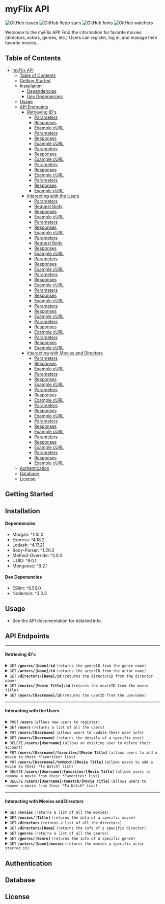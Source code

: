 # myFlix API

![GitHub issues](https://img.shields.io/github/issues/eahowell/movie_api?color=yellow)
![GitHub Repo stars](https://img.shields.io/github/stars/eahowell/movie_api)
![GitHub forks](https://img.shields.io/github/forks/eahowell/movie_api)
![GitHub watchers](https://img.shields.io/github/watchers/eahowell/movie_api)

Welcome to the myFlix API! Find the information for favorite movies (directors, actors, genres, etc.) Users can register, log in, and manage their favorite movies.

## Table of Contents

- [myFlix API](#myflix-api)
  - [Table of Contents](#table-of-contents)
  - [Getting Started](#getting-started)
  - [Installation](#installation)
      - [Dependencies](#dependencies)
      - [Dev Depenencies](#dev-depenencies)
  - [Usage](#usage)
  - [API Endpoints](#api-endpoints)
      - [Retrieving ID's](#retrieving-ids)
        - [Parameters](#parameters)
        - [Responses](#responses)
        - [Example cURL](#example-curl)
        - [Parameters](#parameters-1)
        - [Responses](#responses-1)
        - [Example cURL](#example-curl-1)
        - [Parameters](#parameters-2)
        - [Responses](#responses-2)
        - [Example cURL](#example-curl-2)
        - [Parameters](#parameters-3)
        - [Responses](#responses-3)
        - [Example cURL](#example-curl-3)
        - [Parameters](#parameters-4)
        - [Responses](#responses-4)
        - [Example cURL](#example-curl-4)
      - [Interacting with the Users](#interacting-with-the-users)
        - [Parameters](#parameters-5)
        - [Request Body](#request-body)
        - [Responses](#responses-5)
        - [Example cURL](#example-curl-5)
        - [Parameters](#parameters-6)
        - [Responses](#responses-6)
        - [Example cURL](#example-curl-6)
        - [Parameters](#parameters-7)
        - [Request Body](#request-body-1)
        - [Responses](#responses-7)
        - [Example cURL](#example-curl-7)
        - [Parameters](#parameters-8)
        - [Responses](#responses-8)
        - [Example cURL](#example-curl-8)
        - [Parameters](#parameters-9)
        - [Responses](#responses-9)
        - [Example cURL](#example-curl-9)
        - [Parameters](#parameters-10)
        - [Responses](#responses-10)
        - [Example cURL](#example-curl-10)
        - [Parameters](#parameters-11)
        - [Responses](#responses-11)
        - [Example cURL](#example-curl-11)
        - [Parameters](#parameters-12)
        - [Responses](#responses-12)
        - [Example cURL](#example-curl-12)
        - [Parameters](#parameters-13)
        - [Responses](#responses-13)
        - [Example cURL](#example-curl-13)
      - [Interacting with Movies and Directors](#interacting-with-movies-and-directors)
        - [Parameters](#parameters-14)
        - [Responses](#responses-14)
        - [Example cURL](#example-curl-14)
        - [Parameters](#parameters-15)
        - [Responses](#responses-15)
        - [Example cURL](#example-curl-15)
        - [Parameters](#parameters-16)
        - [Responses](#responses-16)
        - [Example cURL](#example-curl-16)
        - [Parameters](#parameters-17)
        - [Responses](#responses-17)
        - [Example cURL](#example-curl-17)
        - [Parameters](#parameters-18)
        - [Responses](#responses-18)
        - [Example cURL](#example-curl-18)
        - [Parameters](#parameters-19)
        - [Responses](#responses-19)
        - [Example cURL](#example-curl-19)
        - [Parameters](#parameters-20)
        - [Responses](#responses-20)
        - [Example cURL](#example-curl-20)
  - [Authentication](#authentication)
  - [Database](#database)
  - [License](#license)

## Getting Started

## Installation

#### Dependencies

- Morgan: ^1.10.0
- Express: ^4.18.2
- Lodash: ^4.17.21
- Body-Parser: ^1.20.2
- Method-Override: ^3.0.0
- UUID: ^9.0.1
- Mongoose: ^8.2.1

#### Dev Depenencies

- ESlint: ^8.56.0
- Nodemon: ^3.0.3

## Usage

- See the API documentation for detailed info.

## API Endpoints

---

#### Retrieving ID's

<details>
 <summary><code>GET</code> <code><b>/genres/[Name]/id</b></code> <code>(returns the genreID from the genre name)</code></summary>

##### Parameters

> | Name | Type     | Data Type | Description           |
> | ---- | -------- | --------- | --------------------- |
> | Name | Required | String    | The name of the genre |

##### Responses

> | http code | content-type               | response                                    |
> | --------- | -------------------------- | ------------------------------------------- |
> | `200`     | `application/json`         | A JSON object holding the genreID           |
> | `400`     | `text/plain;charset=UTF-8` | "The genre " + Name + " was not found" |

##### Example cURL

> ```javascript
>  curl -L GET "Content-Type: application/json" http://localhost:8080/genres/[Name]/id
> ```

</details>

<details>
 <summary><code>GET</code> <code><b>/actors/[Name]/id</b></code> <code>(returns the actorID from the actor name)</code></summary>

##### Parameters

> | Name | Type     | Data Type | Description           |
> | ---- | -------- | --------- | --------------------- |
> | Name | Required | String    | The name of the actor |

##### Responses

> | http code | content-type               | response                                    |
> | --------- | -------------------------- | ------------------------------------------- |
> | `200`     | `application/json`         | A JSON object holding the actorID           |
> | `400`     | `text/plain;charset=UTF-8` | "The actor " + actorName + " was not found" |

##### Example cURL

> ```javascript
>  curl -L GET "Content-Type: application/json" http://localhost:8080/actors/[Name]/id
> ```

</details>

<details>
  <summary><code>GET</code> <code><b>/directors/[Name]/id</b></code> <code>(returns the directorID from the director name)</code></summary>

##### Parameters

> | Name | Type     | Data Type | Description              |
> | ---- | -------- | --------- | ------------------------ |
> | Name | Required | String    | The name of the director |

##### Responses

> | http code | content-type               | response                                          |
> | --------- | -------------------------- | ------------------------------------------------- |
> | `200`     | `application/json`         | A JSON object holding the directorID              |
> | `400`     | `text/plain;charset=UTF-8` | "The director " + directorName + " was not found" |

##### Example cURL

> ```javascript
>  curl -L GET "Content-Type: application/json" http://localhost:8080/directors/[Name]/id
> ```

</details>

<details>
 <summary><code>GET</code> <code><b>/movies/[Movie Title]/id</b></code> <code>(returns the movieID from the movie title)</code></summary>

##### Parameters

> | Name        | Type     | Data Type | Description            |
> | ----------- | -------- | --------- | ---------------------- |
> | Movie Title | Required | String    | The title of the movie |

##### Responses

> | http code | content-type               | response                                |
> | --------- | -------------------------- | --------------------------------------- |
> | `200`     | `application/json`         | A JSON object holding the movieID       |
> | `400`     | `text/plain;charset=UTF-8` | "The movie " + title + " was not found" |

##### Example cURL

> ```javascript
>  curl -L GET "Content-Type: application/json" http://localhost:8080/movies/[title]/id
> ```

</details>

<details>
  <summary><code>GET</code> <code><b>/users/[Username]/id</b></code> <code>(returns the userID from the username)</code></summary>

##### Parameters

> | Name     | Type     | Data Type | Description              |
> | -------- | -------- | --------- | ------------------------ |
> | Username | Required | String    | The username of the user |

##### Responses

> | http code | content-type               | response                                  |
> | --------- | -------------------------- | ----------------------------------------- |
> | `200`     | `application/json`         | A JSON object holding the userID          |
> | `400`     | `text/plain;charset=UTF-8` | "The user " + username + " was not found" |

##### Example cURL

> ```javascript
>  curl -L GET "Content-Type: application/json" http://localhost:8080/users/[Username]/id
> ```

</details>

---

#### Interacting with the Users

<details>
  <summary><code>POST</code> <code><b>/users</b></code> <code>(allows new users to register)</code></summary>

##### Parameters

> None

##### Request Body

> A JSON object holding data about the user to add, structured like:
>
> ```json
>{ 
>   "Username": { type: String, required: true },
>   "Password": { type: String, required: true },
>   "Email": { type: String, required: true },
>   "Birthday": Date,
>   "FirstName": { type: String, required: true },
>   "LastName": { type: String, required: true },
>   "FavoriteMovies": [{ type: mongoose.Schema.Types.ObjectId, ref: "Movie" }],
>   "ToWatch": [{ type: mongoose.Schema.Types.ObjectId, ref: "Movie" }]
> }
> ```

##### Responses

> | http code | content-type               | response                                                                                          |
> | --------- | -------------------------- | ------------------------------------------------------------------------------------------------- |
> | `400`     | `text/plain;charset=UTF-8` | Username already exists                                                                           |
> | `500`     | `text/plain;charset=UTF-8` | Description of the error                                                                          |
> | `201`     | `application/json`         | A JSON object holding data about the user that was added and including a userID, structured like: |
>
> ```json
> {
>   "Username": "String",
>   "Password": "String",
>   "Email": "String",
>   "FirstName": "String",
>   "LastName": "String",
>   "Birthday": Date,
>   "FavoriteMovies": [{ ObjectId }],
>   "ToWatch": [{ ObjectId }], 
>   "_id": Integer
> }
> ```

##### Example cURL

> ```javascript
>  curl -L POST "Content-Type: application/json" http://localhost:8080/users
> ```

</details>

<details>
  <summary><code>GET</code> <code><b>/users</b></code> <code>(returns a list of all the users)</code></summary>

##### Parameters

> None

##### Responses

> | http code | content-type       | response                                          |
> | --------- | ------------------ | ------------------------------------------------- |
> | `200`     | `application/json` | A JSON object holding data about all of the users |

##### Example cURL

> ```javascript
>  curl -L GET "Content-Type: application/json" http://localhost:8080/users
> ```

</details>

<details>
  <summary><code>PUT</code> <code><b>/users/[Username]</b></code> <code>(allows users to update their user info)</code></summary>

##### Parameters

> | Name     | Type     | Data Type | Description              |
> | -------- | -------- | --------- | ------------------------ |
> | Username | Required | String    | The username of the user |

##### Request Body

> A JSON object holding data about the user to add, structured like:
>
> ```json
> {
>   "username": "eahowell",
>   "password": "Xyz123!",
>   "firstName": "Liz",
>   "lastName": "Howell",
>   "email": "eahowell@gmailx.com"
> }
> ```

##### Responses

> | http code | content-type               | response                                              |
> | --------- | -------------------------- | ----------------------------------------------------- |
> | `404`     | `text/plain;charset=UTF-8` | "Username " + username + " was not found"             |
> | `201`     | `application/json`         | A test message indicating the user's data was updated |

##### Example cURL

> ```javascript
>  curl -L PUT "Content-Type: application/json" http://localhost:8080/users/[Username]
> ```

</details>

<details>
  <summary><code>GET</code> <code><b>/users/[Username]</b></code> <code>(returns the details of a specific user)</code></summary>

##### Parameters

> | Name     | Type     | Data Type | Description              |
> | -------- | -------- | --------- | ------------------------ |
> | Username | Required | String    | The username of the user |

##### Responses

> | http code | content-type               | response                                           |
> | --------- | -------------------------- | -------------------------------------------------- |
> | `200`     | `application/json`         | A JSON object holding data about the specific user |
> | `404`     | `text/plain;charset=UTF-8` | "Username " + username + " was not found"          |

##### Example cURL

> ```javascript
>  curl -L GET "Content-Type: application/json" http://localhost:8080/users/[Username]
> ```

</details>

<details>
  <summary><code>DELETE</code> <code><b>/users/[Username]</b></code> <code>(allows an existing user to delete their account)</code></summary>

##### Parameters

> | Name     | Type     | Data Type | Description              |
> | -------- | -------- | --------- | ------------------------ |
> | Username | Required | String    | The username of the user |

##### Responses

> | http code | content-type               | response                                                                  |
> | --------- | -------------------------- | ------------------------------------------------------------------------- |
> | `201`     | `application/json`         | A text message indicating the user was deregistered and removed as a user |
> | `404`     | `text/plain;charset=UTF-8` | "Username " + username + " was not found"                                 |

##### Example cURL

> ```javascript
>  curl -L GET "Content-Type: application/json" http://localhost:8080/users/[Username]
> ```

</details>

<details>
  <summary><code>PUT</code> <code><b>/users/[Username]/favorites/[Movie Title]</b></code> <code>(allows users to add a movie to their *Favorites* list)</code></summary>

##### Parameters

> | Name        | Type     | Data Type | Description              |
> | ----------- | -------- | --------- | ------------------------ |
> | Username    | Required | String    | The username of the user |
> | Movie Title | Required | String    | The title of the movie   |

##### Responses

> | http code | content-type               | response                                                                           |
> | --------- | -------------------------- | ---------------------------------------------------------------------------------- |
> | `201`     | `application/json`         | A message indicating the movie was successfully added to the user's Favorites list |
> | `404`     | `text/plain;charset=UTF-8` | "Username " + username + " was not found"                                          |

##### Example cURL

> ```javascript
>  curl -L PUT "Content-Type: application/json" http://localhost:8080/users/[Username]/favorities/[Movie Title]
> ```

</details>

<details>
  <summary><code>PUT</code> <code><b>/users/[Username]/toWatch/[Movie Title]</b></code> <code>(allows users to add a movie to their *To Watch* list)</code></summary>

##### Parameters

> | Name        | Type     | Data Type | Description              |
> | ----------- | -------- | --------- | ------------------------ |
> | Username    | Required | String    | The username of the user |
> | Movie Title | Required | String    | The title of the movie   |

##### Responses

> | http code | content-type               | response                                                                          |
> | --------- | -------------------------- | --------------------------------------------------------------------------------- |
> | `201`     | `application/json`         | A message indicating the movie was successfully added to the user's To Watch list |
> | `404`     | `text/plain;charset=UTF-8` | "Username " + username + " was not found"                                         |

##### Example cURL

> ```javascript
>  curl -L PUT "Content-Type: application/json" http://localhost:8080/users/[Username]/toWatch/[Movie Title]
> ```

</details>

<details>
  <summary><code>DELETE</code> <code><b>/users/[Username]/favorites/[Movie Title]</b></code> <code>(allows users to remove a movie from their *Favorites* list)</code></summary>

##### Parameters

> | Name        | Type     | Data Type | Description              |
> | ----------- | -------- | --------- | ------------------------ |
> | Username    | Required | String    | The username of the user |
> | Movie Title | Required | String    | The title of the movie   |

##### Responses

> | http code | content-type               | response                                                                               |
> | --------- | -------------------------- | -------------------------------------------------------------------------------------- |
> | `201`     | `application/json`         | A message indicating the movie was successfully removed from the user's Favorites list |
> | `404`     | `text/plain;charset=UTF-8` | "Username " + username + " was not found"                                              |

##### Example cURL

> ```javascript
>  curl -L DELETE "Content-Type: application/json" http://localhost:8080/users/[Username]/favorities/[Movie Title]
> ```

</details>

<details>
  <summary><code>DELETE</code> <code><b>/users/[Username]/toWatch/[Movie Title]</b></code> <code>(allows users to remove a movie from their *To Watch* list)</code></summary>

##### Parameters

> | Name        | Type     | Data Type | Description              |
> | ----------- | -------- | --------- | ------------------------ |
> | Username    | Required | String    | The username of the user |
> | Movie Title | Required | String    | The title of the movie   |

##### Responses

> | http code | content-type               | response                                                                               |
> | --------- | -------------------------- | -------------------------------------------------------------------------------------- |
> | `201`     | `application/json`         | A message indicating the movie was successfully removed from the user's To Watch list |
> | `404`     | `text/plain;charset=UTF-8` | "Username " + username + " was not found"                                              |

##### Example cURL

> ```javascript
>  curl -L DELETE "Content-Type: application/json" http://localhost:8080/users/[Username]/toWatch/[Movie Title]
> ```

</details>

---

#### Interacting with Movies and Directors

<details>
  <summary><code>GET</code> <code><b>/movies</b></code> <code>(returns a list of all the movies)</code></summary>

##### Parameters

> None

##### Responses

> | http code | content-type       | response                                           |
> | --------- | ------------------ | -------------------------------------------------- |
> | `200`     | `application/json` | A JSON object holding data about all of the movies |

##### Example cURL

> ```javascript
>  curl -L GET "Content-Type: application/json" http://localhost:8080/movies
> ```

</details>

<details>
  <summary><code>GET</code> <code><b>/movies/[Title]</b></code> <code>(returns the data of a specific movie)</code></summary>

##### Parameters

> | Name  | Type     | Data Type | Description            |
> | ----- | -------- | --------- | ---------------------- |
> | Title | Required | String    | The title of the movie |

##### Responses

> | http code | content-type               | response                                                          |
> | --------- | -------------------------- | ----------------------------------------------------------------- |
> | `400`     | `text/plain;charset=UTF-8` | "The movie " + title + " was not found"                           |
> | `200`     | `application/json`         | A JSON object holding data about a specific movie in this format: |
>
> ```json
> {
>   "movieID": 8,
>   "Title": "Hitch",
>   "Year": "2005",
>   "Rated": "PG-13",
>   "Released": "11 Feb 2005",
>   "Runtime": "118 min",
>   "Genre": "Comedy, Romance",
>   "Director": "Andy Tennant",
>   "Writer": "Kevin Bisch",
>   "Actors": "Will Smith, Eva Mendes, Kevin James, Amber Valletta",
>   "Plot": "While helping his latest client woo the woman of his dreams, a professional date-doctor finds that his game doesn't quite work on the gossip columnist with whom he's smitten.",
>   "Language": "English, Spanish",
>   "Country": "USA",
>   "Awards": "4 wins & 24 nominations.",
>   "imdbRating": "6.6",
>   "imdbVotes": "301,857",
>   "imdbID": "tt0386588",
>   "Type": "movie",
>   "DVD": "28 Jun 2005",
>   "BoxOffice": "$179,495,555",
>   "Production": "Sony Pictures",
>   "Website": "N/A",
>   "Response": "True"
> }
> ```

##### Example cURL

> ```javascript
>  curl -L GET "Content-Type: application/json" http://localhost:8080/movies
> ```

</details>
<details>
  <summary><code>GET</code> <code><b>/directors</b></code> <code>(returns a list of all the directors)</code></summary>

##### Parameters

> None

##### Responses

> | http code | content-type       | response                                          |
> | --------- | ------------------ | ------------------------------------------------- |
> | `200`     | `application/json` | A JSON object holding data about all of the directors |

##### Example cURL

> ```javascript
>  curl -L GET "Content-Type: application/json" http://localhost:8080/directors
> ```

</details>
<details>
  <summary><code>GET</code> <code><b>/directors/[Name]</b></code> <code>(returns the info of a specific director)</code></summary>

##### Parameters

> | Name | Type     | Data Type | Description              |
> | ---- | -------- | --------- | ------------------------ |
> | Name | Required | String    | The name of the director |

##### Responses

> | http code | content-type               | response                                                |
> | --------- | -------------------------- | ------------------------------------------------------- |
> | `400`     | `text/plain;charset=UTF-8` | "The director " + directorName + " was not found"       |
> | `200`     | `application/json`         | A JSON object holding data about the specific director. |
>
> ```json
> {
>   "directorID": 1,
>   "Name": "Christopher Nolan",
>   "Full Name": "Christopher Edward Nolan",
>   "Date of Birth": "July 30, 1970",
>   "Birthplace": "London, England, UK",
>   "Known For": ["The Dark Knight Trilogy", "Inception", "Interstellar"],
>   "Awards": [
>     "Academy Award nominations for Best Director and Best Picture for Inception and Dunkirk"
>   ],
>   "IMDb Profile": "https://www.imdb.com/name/nm0634240/"
> }
> ```

##### Example cURL

> ```javascript
>  curl -L GET "Content-Type: application/json" http://localhost:8080/directors/[Name]
> ```

</details>

<details>
  <summary><code>GET</code> <code><b>/genres</b></code> <code>(returns a list of all the genres)</code></summary>

##### Parameters

> None

##### Responses

> | http code | content-type       | response                                          |
> | --------- | ------------------ | ------------------------------------------------- |
> | `200`     | `application/json` | A JSON object holding data about all of the genres |

##### Example cURL

> ```javascript
>  curl -L GET "Content-Type: application/json" http://localhost:8080/genres
> ```

</details>

<details>
  <summary><code>GET</code> <code><b>/genres/[Genre]</b></code> <code>(returns the info of a specific genre)</code></summary>

##### Parameters

> | Name  | Type     | Data Type | Description                            |
> | ----- | -------- | --------- | -------------------------------------- |
> | Genre | Required | String    | The name of the genre you want info on |

##### Responses

> | http code | content-type               | response                                             |
> | --------- | -------------------------- | ---------------------------------------------------- |
> | `400`     | `text/plain;charset=UTF-8` | "The genre " + genre + " was not found"              |
> | `200`     | `application/json`         | A JSON object holding data about the specific genre. |
>
> ```json
> {
>   "genreID": 6,
>   "name": "Thriller",
>   "description": "Movies characterized by intense excitement, suspense, and anticipation, often featuring plot twists and high stakes.",
>   "example_movies": ["The Silence of the Lambs", "Inception", "Se7en"]
> }
> ```

##### Example cURL

> ```javascript
>  curl -L GET "Content-Type: application/json" http://localhost:8080/genres/[Genre]
> ```

</details>

<details>
  <summary><code>GET</code> <code><b>/actors/[Name]/movies</b></code> <code>(returns the movies a specific actor starred in)</code></summary>

##### Parameters

> | Name | Type     | Data Type | Description                                                    |
> | ---- | -------- | --------- | -------------------------------------------------------------- |
> | Name | Required | String    | The name of the actor your want to see the movies they were in |

##### Responses

> | http code | content-type               | response                                                |
> | --------- | -------------------------- | ------------------------------------------------------- |
> | `400`     | `text/plain;charset=UTF-8` | "The actor " + namr + " was not found"                  |
> | `200`     | `application/json`         | A JSON object holding the movies the actor has been in: |
>
> ```json
> [
>   "The Lord of the Rings: The Fellowship of the Ring",
>   "Armageddon",
>   "The Strangers"
> ]
> ```

##### Example cURL

> ```javascript
>  curl -L GET "Content-Type: application/json" http://localhost:8080/actors/[Name]/movies
> ```

</details>

## Authentication

## Database

## License
